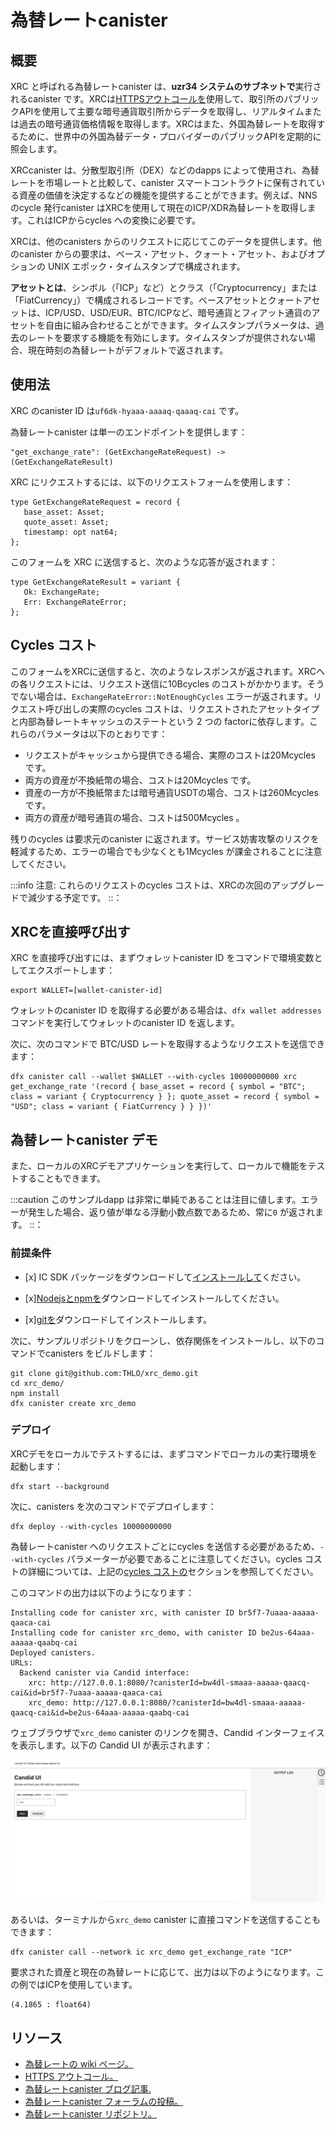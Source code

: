 # 為替レートcanister

## 概要

XRC と呼ばれる為替レートcanister は、**uzr34 システムのサブネットで**実行されるcanister です。XRCは[HTTPSアウトコールを](https://internetcomputer.org/https-outcalls/)使用して、取引所のパブリックAPIを使用して主要な暗号通貨取引所からデータを取得し、リアルタイムまたは過去の暗号通貨価格情報を取得します。XRCはまた、外国為替レートを取得するために、世界中の外国為替データ・プロバイダーのパブリックAPIを定期的に照会します。

XRCcanister は、分散型取引所（DEX）などのdapps によって使用され、為替レートを市場レートと比較して、canister スマートコントラクトに保有されている資産の価値を決定するなどの機能を提供することができます。例えば、NNSのcycle 発行canister はXRCを使用して現在のICP/XDR為替レートを取得します。これはICPからcycles への変換に必要です。

XRCは、他のcanisters からのリクエストに応じてこのデータを提供します。他のcanister からの要求は、ベース・アセット、クォート・アセット、およびオプションの UNIX エポック・タイムスタンプで構成されます。

**アセットとは**、シンボル（「ICP」など）とクラス（「Cryptocurrency」または「FiatCurrency」）で構成されるレコードです。ベースアセットとクォートアセットは、ICP/USD、USD/EUR、BTC/ICPなど、暗号通貨とフィアット通貨のアセットを自由に組み合わせることができます。タイムスタンプパラメータは、過去のレートを要求する機能を有効にします。タイムスタンプが提供されない場合、現在時刻の為替レートがデフォルトで返されます。

## 使用法

XRC のcanister ID は`uf6dk-hyaaa-aaaaq-qaaaq-cai` です。

為替レートcanister は単一のエンドポイントを提供します：

    "get_exchange_rate": (GetExchangeRateRequest) -> (GetExchangeRateResult)

XRC にリクエストするには、以下のリクエストフォームを使用します：

```
type GetExchangeRateRequest = record {
   base_asset: Asset;
   quote_asset: Asset;
   timestamp: opt nat64;
}; 
```

このフォームを XRC に送信すると、次のような応答が返されます：

    type GetExchangeRateResult = variant {
       Ok: ExchangeRate;
       Err: ExchangeRateError;
    };

## Cycles コスト

このフォームをXRCに送信すると、次のようなレスポンスが返されます。XRCへの各リクエストには、リクエスト送信に10Bcycles のコストがかかります。そうでない場合は、`ExchangeRateError::NotEnoughCycles` エラーが返されます。リクエスト呼び出しの実際のcycles コストは、リクエストされたアセットタイプと内部為替レートキャッシュのステートという 2 つの factorに依存します。これらのパラメータは以下のとおりです：

- リクエストがキャッシュから提供できる場合、実際のコストは20Mcycles です。
- 両方の資産が不換紙幣の場合、コストは20Mcycles です。
- 資産の一方が不換紙幣または暗号通貨USDTの場合、コストは260Mcycles です。
- 両方の資産が暗号通貨の場合、コストは500Mcycles 。

残りのcycles は要求元のcanister に返されます。サービス妨害攻撃のリスクを軽減するため、エラーの場合でも少なくとも1Mcycles が課金されることに注意してください。

:::info
注意: これらのリクエストのcycles コストは、XRCの次回のアップグレードで減少する予定です。
::：

## XRCを直接呼び出す

XRC を直接呼び出すには、まずウォレットcanister ID をコマンドで環境変数としてエクスポートします：

    export WALLET=[wallet-canister-id]

ウォレットのcanister ID を取得する必要がある場合は、`dfx wallet addresses` コマンドを実行してウォレットのcanister ID を返します。

次に、次のコマンドで BTC/USD レートを取得するようなリクエストを送信できます：

    dfx canister call --wallet $WALLET --with-cycles 10000000000 xrc get_exchange_rate '(record { base_asset = record { symbol = "BTC"; class = variant { Cryptocurrency } }; quote_asset = record { symbol = "USD"; class = variant { FiatCurrency } } })'

## 為替レートcanister デモ

また、ローカルのXRCデモアプリケーションを実行して、ローカルで機能をテストすることもできます。

:::caution
このサンプルdapp は非常に単純であることは注目に値します。エラーが発生した場合、返り値が単なる浮動小数点数であるため、常に`0` が返されます。
::：

### 前提条件

- \[x\] IC SDK パッケージをダウンロードして[インストールして](/developer-docs/setup/install/index.mdx)ください。

- \[x\][Nodejsとnpmを](https://docs.npmjs.com/downloading-and-installing-node-js-and-npm)ダウンロードしてインストールしてください。

- \[x\][gitを](https://git-scm.com/downloads)ダウンロードしてインストールします。

次に、サンプルリポジトリをクローンし、依存関係をインストールし、以下のコマンドでcanisters をビルドします：

    git clone git@github.com:THLO/xrc_demo.git
    cd xrc_demo/
    npm install
    dfx canister create xrc_demo

### デプロイ

XRCデモをローカルでテストするには、まずコマンドでローカルの実行環境を起動します：

    dfx start --background

次に、canisters を次のコマンドでデプロイします：

    dfx deploy --with-cycles 10000000000

為替レートcanister へのリクエストごとにcycles を送信する必要があるため、`--with-cycles` パラメーターが必要であることに注意してください。cycles コストの詳細については、上記の[cycles コストの](#cycles-cost)セクションを参照してください。

このコマンドの出力は以下のようになります：

    Installing code for canister xrc, with canister ID br5f7-7uaaa-aaaaa-qaaca-cai
    Installing code for canister xrc_demo, with canister ID be2us-64aaa-aaaaa-qaabq-cai
    Deployed canisters.
    URLs:
      Backend canister via Candid interface:
        xrc: http://127.0.0.1:8080/?canisterId=bw4dl-smaaa-aaaaa-qaacq-cai&id=br5f7-7uaaa-aaaaa-qaaca-cai
        xrc_demo: http://127.0.0.1:8080/?canisterId=bw4dl-smaaa-aaaaa-qaacq-cai&id=be2us-64aaa-aaaaa-qaabq-cai

ウェブブラウザで`xrc_demo` canister のリンクを開き、Candid インターフェイスを表示します。以下の Candid UI が表示されます：

![Candid UI XRC](../_attachments/Candid-xrc.png)

あるいは、ターミナルから`xrc_demo` canister に直接コマンドを送信することもできます：

    dfx canister call --network ic xrc_demo get_exchange_rate "ICP"

要求された資産と現在の為替レートに応じて、出力は以下のようになります。この例ではICPを使用しています。

    (4.1865 : float64)

## リソース

- [為替レートの wiki ページ。](https://wiki.internetcomputer.org/wiki/Exchange_rate_canister)
- [HTTPS アウトコール。](https://internetcomputer.org/https-outcalls/)
- [為替レートcanister ブログ記事.](https://medium.com/dfinity/exchange-rate-canister-a-smart-contract-with-oracle-capabilities-f30694753c89)
- [為替レートcanister フォーラムの投稿。](https://forum.dfinity.org/t/new-exchange-rate-mechanism/14543/65)
- [為替レートcanister リポジトリ。](https://github.com/dfinity/exchange-rate-canister)

<!---
# Exchange rate canister

## Overview

The exchange rate canister, referred to as the XRC, is a canister that runs on the **uzr34 system subnet**. The XRC uses [HTTPS outcalls](https://internetcomputer.org/https-outcalls/) to fetch data from major cryptocurrency exchanges by using the exchange's public API to retrieve real time or historical cryptocurrency pricing information. The XRC also queries the public APIs for foreign exchange data providers around the world periodically in order to get forex rates. 

The XRC canister can be used by dapps such as decentralized exchanges (DEXs) to provide functionality such as comparing exchange rates against market rates to determine the value of assets that are held in a canister smart contract. For example, the cycle minting canister of the NNS uses the XRC to obtain the current ICP/XDR exchange rates, which it requires for the conversion of ICP to cycles.

The XRC provides this data in response to requests made by other canisters. A request made by another canister is composed of a base asset, a quote asset, and an optional UNIX epoch timestamp. 

An **asset** is a record consisting of a symbol (such as "ICP") and a class (either 'Cryptocurrency' or 'FiatCurrency'). The base and quote asset can be any combination of cryptocurrency and fiat currency assets, such as ICP/USD, USD/EUR, BTC/ICP, etc. The timestamp parameter enables the functionality for historic rates to be requested. If no timestamp is provided, the exchange rate for the current time is returned by default. 

## Usage
The canister ID of the XRC is `uf6dk-hyaaa-aaaaq-qaaaq-cai`. 

The exchange rate canister offers a single endpoint:

```
"get_exchange_rate": (GetExchangeRateRequest) -> (GetExchangeRateResult)
```

To make a request to the XRC, the following request form can be used: 
```
type GetExchangeRateRequest = record {
   base_asset: Asset;
   quote_asset: Asset;
   timestamp: opt nat64;
}; 
```

Once this form has been sent to the XRC, the following response is returned:

```
type GetExchangeRateResult = variant {
   Ok: ExchangeRate;
   Err: ExchangeRateError;
};
```

## Cycles cost 
Each request to the XRC costs 10B cycles to submit the request, otherwise an `ExchangeRateError::NotEnoughCycles` error will be returned. The actual cycles cost of the request call will depend on two factors: the requested asset types and the state of the internal exchange rate cache. These parameters are as follows:

- If the request can be served from the cache, the actual cost is 20M cycles.
- If both assets are fiat currencies, the cost is 20M cycles.
- If one of the assets is a fiat currency or the cryptocurrency USDT, the cost is 260M cycles.
- If both assets are cryptocurrencies, the cost is 500M cycles.

The remaining cycles are returned to the requesting canister. Note that at least 1M cycles are charged even in case of an error in order to mitigate the risk of a denial-of-service attack.

:::info
Note: The cycles cost of these requests are expected to be decreased in the next upgrade of the XRC. 
:::

## Calling the XRC directly 

T call call the XRC directly, first export your wallet canister ID as an environment variable with the command:

```
export WALLET=[wallet-canister-id]
```

If you need to get your wallet canister ID, you can run the `dfx wallet addresses` command to return your wallet's canister ID. 

Then, you can send a request, such as one to get the BTC/USD rate, with the following command:

```
dfx canister call --wallet $WALLET --with-cycles 10000000000 xrc get_exchange_rate '(record { base_asset = record { symbol = "BTC"; class = variant { Cryptocurrency } }; quote_asset = record { symbol = "USD"; class = variant { FiatCurrency } } })'
```

## Exchange rate canister demo

Alternatively, you can run a local XRC demo application to test the functionality locally. 

:::caution
It is worth noting that this sample dapp is very simple. If there is an error, it always returns `0` because the return value is simply a float.
:::

### Prerequisites

-   [x] Download and install the IC SDK package as described in the [download and install](/developer-docs/setup/install/index.mdx) page.

-   [x] Download and install [Nodejs and npm](https://docs.npmjs.com/downloading-and-installing-node-js-and-npm).

-   [x] Download and install [git](https://git-scm.com/downloads).

Then, clone the sample repository, install the dependencies, and build the canisters with the following commands:

```
git clone git@github.com:THLO/xrc_demo.git
cd xrc_demo/
npm install
dfx canister create xrc_demo
```

### Deployment

To test the XRC demo locally, first start the local execution environment with the command:

```
dfx start --background
```

Then, deploy the canisters with the command:

```
dfx deploy --with-cycles 10000000000
```

Note that the `--with-cycles` parameter is required since cycles must be sent with every request to the exchange rate canister. For more information on the cycles cost, review the [cycles cost](#cycles-cost) section above. 

The output of this command will resemble the following:

```
Installing code for canister xrc, with canister ID br5f7-7uaaa-aaaaa-qaaca-cai
Installing code for canister xrc_demo, with canister ID be2us-64aaa-aaaaa-qaabq-cai
Deployed canisters.
URLs:
  Backend canister via Candid interface:
    xrc: http://127.0.0.1:8080/?canisterId=bw4dl-smaaa-aaaaa-qaacq-cai&id=br5f7-7uaaa-aaaaa-qaaca-cai
    xrc_demo: http://127.0.0.1:8080/?canisterId=bw4dl-smaaa-aaaaa-qaacq-cai&id=be2us-64aaa-aaaaa-qaabq-cai
```

Open the link for the `xrc_demo` canister in a web browser to view the Candid interface. You will see the following Candid UI:

![Candid UI XRC](../_attachments/Candid-xrc.png)

Alternatively, you can send commands to the `xrc_demo` canister directly from the terminal, such as:

```
dfx canister call --network ic xrc_demo get_exchange_rate "ICP"
```

The output will resemble the following, depending asset requested and its current exchange rate. This example uses ICP.

```
(4.1865 : float64)
```

## Resources

- [Exchange rate wiki page.](https://wiki.internetcomputer.org/wiki/Exchange_rate_canister)
- [HTTPS outcalls.](https://internetcomputer.org/https-outcalls/)
- [Exchange rate canister blog post.](https://medium.com/dfinity/exchange-rate-canister-a-smart-contract-with-oracle-capabilities-f30694753c89)
- [Exchange rate canister forum post.](https://forum.dfinity.org/t/new-exchange-rate-mechanism/14543/65)
- [Exchange rate canister repository.](https://github.com/dfinity/exchange-rate-canister)

-->
